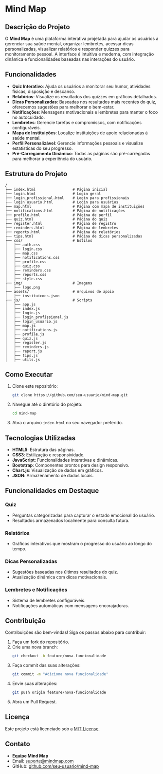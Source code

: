 # Mind Map

## Descrição do Projeto
O **Mind Map** é uma plataforma interativa projetada para ajudar os usuários a gerenciar sua saúde mental, organizar lembretes, acessar dicas personalizadas, visualizar relatórios e responder quizzes para monitoramento pessoal. A interface é intuitiva e moderna, com integração dinâmica e funcionalidades baseadas nas interações do usuário.

## Funcionalidades
- **Quiz Interativo**: Ajuda os usuários a monitorar seu humor, atividades físicas, disposição e descanso.
- **Relatórios**: Visualize os resultados dos quizzes em gráficos detalhados.
- **Dicas Personalizadas**: Baseadas nos resultados mais recentes do quiz, oferecemos sugestões para melhorar o bem-estar.
- **Notificações**: Mensagens motivacionais e lembretes para manter o foco no autocuidado.
- **Lembretes**: Gerencie tarefas e compromissos, com notificações configuráveis.
- **Mapa de Instituições**: Localize instituições de apoio relacionadas à saúde mental.
- **Perfil Personalizável**: Gerencie informações pessoais e visualize estatísticas do seu progresso.
- **Pré-Carregamento Dinâmico**: Todas as páginas são pré-carregadas para melhorar a experiência do usuário.

## Estrutura do Projeto
```
/
├── index.html                 # Página inicial
├── login.html                 # Login geral
├── login_profissional.html    # Login para profissionais
├── login_usuario.html         # Login para usuários
├── map.html                   # Página com mapa de instituições
├── notifications.html         # Página de notificações
├── profile.html               # Página de perfil
├── quiz.html                  # Página do quiz
├── register.html              # Página de registro
├── reminders.html             # Página de lembretes
├── reports.html               # Página de relatórios
├── tips.html                  # Página de dicas personalizadas
├── css/                       # Estilos
│   ├── auth.css
│   ├── login.css
│   ├── map.css
│   ├── notifications.css
│   ├── profile.css
│   ├── quiz.css
│   ├── reminders.css
│   ├── reports.css
│   ├── style.css
├── img/                       # Imagens
│   ├── logo.png
├── assets/                    # Arquivos de apoio
│   ├── instituicoes.json
├── js/                        # Scripts
│   ├── app.js
│   ├── index.js
│   ├── login.js
│   ├── login_profissional.js
│   ├── login_usuario.js
│   ├── map.js
│   ├── notifications.js
│   ├── profile.js
│   ├── quiz.js
│   ├── register.js
│   ├── reminders.js
│   ├── report.js
│   ├── tips.js
│   ├── utils.js
```

## Como Executar
1. Clone este repositório:
   ```bash
   git clone https://github.com/seu-usuario/mind-map.git
   ```
2. Navegue até o diretório do projeto:
   ```bash
   cd mind-map
   ```
3. Abra o arquivo `index.html` no seu navegador preferido.

## Tecnologias Utilizadas
- **HTML5**: Estrutura das páginas.
- **CSS3**: Estilização e responsividade.
- **JavaScript**: Funcionalidades interativas e dinâmicas.
- **Bootstrap**: Componentes prontos para design responsivo.
- **Chart.js**: Visualização de dados em gráficos.
- **JSON**: Armazenamento de dados locais.

## Funcionalidades em Destaque
### Quiz
- Perguntas categorizadas para capturar o estado emocional do usuário.
- Resultados armazenados localmente para consulta futura.

### Relatórios
- Gráficos interativos que mostram o progresso do usuário ao longo do tempo.

### Dicas Personalizadas
- Sugestões baseadas nos últimos resultados do quiz.
- Atualização dinâmica com dicas motivacionais.

### Lembretes e Notificações
- Sistema de lembretes configuráveis.
- Notificações automáticas com mensagens encorajadoras.

## Contribuição
Contribuições são bem-vindas! Siga os passos abaixo para contribuir:
1. Faça um fork do repositório.
2. Crie uma nova branch:
   ```bash
   git checkout -b feature/nova-funcionalidade
   ```
3. Faça commit das suas alterações:
   ```bash
   git commit -m "Adiciona nova funcionalidade"
   ```
4. Envie suas alterações:
   ```bash
   git push origin feature/nova-funcionalidade
   ```
5. Abra um Pull Request.

## Licença
Este projeto está licenciado sob a [MIT License](LICENSE).

## Contato
- **Equipe Mind Map**
- Email: suporte@mindmap.com
- GitHub: [github.com/seu-usuario/mind-map](https://github.com/seu-usuario/mind-map)

